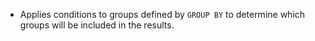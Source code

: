 - Applies conditions to groups defined by `GROUP BY` to determine which groups will be included in the results.
